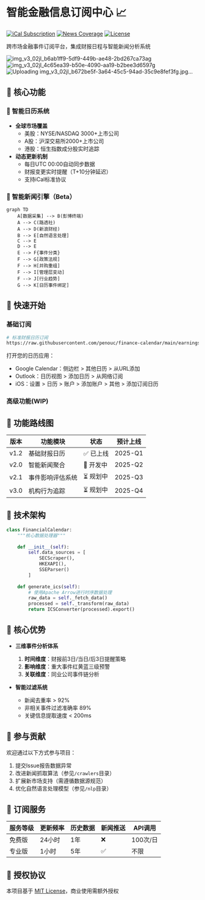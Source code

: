 
# 智能金融信息订阅中心 📈

[![iCal Subscription](https://img.shields.io/badge/Dynamic_Calendar-ICS_2.0-blue)](订阅地址)
[![News Coverage](https://img.shields.io/badge/News_AI-Real--time_Updates-green)](新闻覆盖)
[![License](https://img.shields.io/badge/License-MIT-orange)](LICENSE)

跨市场金融事件订阅平台，集成财报日程与智能新闻分析系统

![img_v3_02jl_b6ab1ff9-5df9-449b-ae48-2bd267ca73ag](https://github.com/user-attachments/assets/4895859b-bab1-452b-8e7e-7a1fbdfaa241)
![img_v3_02jl_4c65ea39-b50e-4090-aa19-b2bee3d6597g](https://github.com/user-attachments/assets/e7a9d36e-16af-456d-84d2-1d282ed7bb81)
![Uploading img_v3_02jl_b672be5f-3a64-45c5-94ad-35c9e8fef3fg.jpg…]()


## 🌟 核心功能

### 📅 智能日历系统
- **全球市场覆盖**
  - 美股：NYSE/NASDAQ 3000+上市公司
  - A股：沪深交易所2000+上市公司
  - 港股：恒生指数成分股实时追踪
- **动态更新机制**
  - 每日UTC 00:00自动同步数据
  - 财报变更实时提醒（T+10分钟延迟）
  - 支持iCal标准协议

### 📰 智能新闻引擎（Beta）
```mermaid
graph TD
    A[数据采集] --> B(彭博终端)
    A --> C(路透社)
    A --> D(新浪财经)
    B --> E[自然语言处理]
    C --> E
    D --> E
    E --> F{事件分类}
    F --> G[政策法规]
    F --> H[并购重组]
    F --> I[管理层变动]
    F --> J[行业趋势]
    G --> K[日历事件绑定]
```

## 🚀 快速开始

### 基础订阅
```bash
# 标准财报日历订阅
https://raw.githubusercontent.com/penouc/finance-calendar/main/earnings_calendar.ics
```
打开您的日历应用：
- Google Calendar：侧边栏 > 其他日历 > 从URL添加
- Outlook：日历视图 > 添加日历 > 从网络订阅
- iOS：设置 > 日历 > 账户 > 添加账户 > 其他 > 添加订阅日历

### 高级功能(WIP)

## 🧩 功能路线图

| 版本 | 功能模块                  | 状态     | 预计上线 |
|------|--------------------------|----------|----------|
| v1.2 | 基础财报日历              | ✅ 已上线 | 2025-Q1  |
| v2.0 | 智能新闻聚合              | 🚧 开发中 | 2025-Q2  |
| v2.1 | 事件影响评估系统          | ⏳ 规划中 | 2025-Q3  |
| v3.0 | 机构行为追踪              | ⏳ 规划中 | 2025-Q4  |

## 🔧 技术架构

```python
class FinancialCalendar:
    """核心数据处理器"""
  
    def __init__(self):
        self.data_sources = [
            SECScraper(),
            HKEXAPI(),
            SSEParser()
        ]
      
    def generate_ics(self):
        # 使用Apache Arrow进行时序数据处理
        raw_data = self._fetch_data()
        processed = self._transform(raw_data)
        return ICSConverter(processed).export()
```

## 📍 核心优势

- **三维事件分析体系**
  1. **时间维度**：财报前3日/当日/后3日提醒策略
  2. **影响维度**：重大事件红黄蓝三级预警
  3. **关联维度**：同业公司事件链分析

- **智能过滤系统**
  - 新闻去重率 > 92%
  - 非相关事件过滤准确率 89%
  - 关键信息提取速度 < 200ms

## 🤝 参与贡献

欢迎通过以下方式参与项目：
1. 提交Issue报告数据异常
2. 改进新闻抓取算法（参见`/crawlers`目录）
3. 扩展新市场支持（需遵循数据源规范）
4. 优化自然语言处理模型（参见`/nlp`目录）

## 📮 订阅服务

| 服务等级 | 更新频率 | 历史数据 | 新闻推送 | API调用 |
|----------|----------|----------|----------|---------|
| 免费版   | 24小时   | 1年      | ❌        | 100次/日|
| 专业版   | 1小时    | 5年      | ✅        | 不限    |

## 📄 授权协议

本项目基于 [MIT License](LICENSE)，商业使用需额外授权
